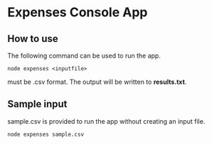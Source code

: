 # Expenses Console App


## How to use

The following command can be used to run the app.

```
node expenses <inputfile>
```
**<inputfile>** must be .csv format. The output will be written to **results.txt**.

## Sample input

sample.csv is provided to run the app without creating an input file.

```
node expenses sample.csv
```
